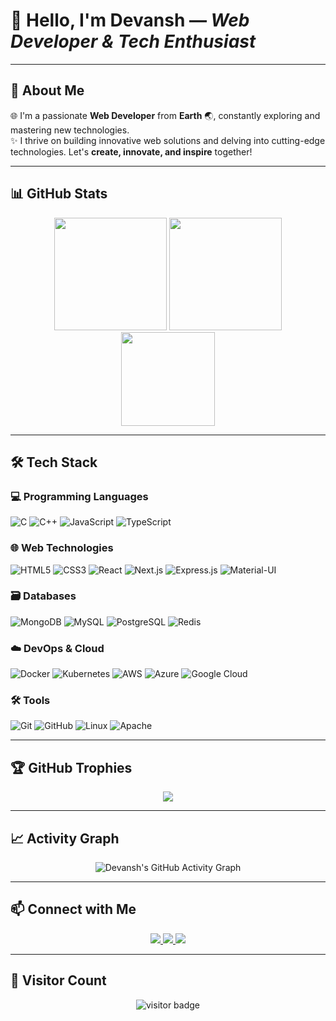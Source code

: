 # 👋 Hello, I'm **Devansh** — *Web Developer & Tech Enthusiast*

---

## 🚀 **About Me**
🌐 I'm a passionate **Web Developer** from **Earth** 🌏, constantly exploring and mastering new technologies.  
✨ I thrive on building innovative web solutions and delving into cutting-edge technologies. Let's **create, innovate, and inspire** together!

---

## 📊 **GitHub Stats**

<div align="center">
  <img src="https://github-readme-stats.vercel.app/api?username=devansh-m12&theme=radical&hide_border=false&include_all_commits=true&count_private=true&show_icons=true" height="180em"/>
  <img src="https://github-readme-streak-stats.herokuapp.com/?user=devansh-m12&theme=radical&hide_border=false" height="180em"/>
</div>

<div align="center">
  <img src="https://github-readme-stats.vercel.app/api/top-langs/?username=devansh-m12&theme=radical&hide_border=false&layout=compact&langs_count=10" height="150em"/>
</div>

---

## 🛠️ **Tech Stack**

### 💻 **Programming Languages**
![C](https://img.shields.io/badge/C-%2300599C.svg?style=for-the-badge&logo=c&logoColor=white)
![C++](https://img.shields.io/badge/C%2B%2B-%2300599C.svg?style=for-the-badge&logo=c%2B%2B&logoColor=white)
![JavaScript](https://img.shields.io/badge/JavaScript-%23323330.svg?style=for-the-badge&logo=javascript&logoColor=%23F7DF1E)
![TypeScript](https://img.shields.io/badge/TypeScript-%23007ACC.svg?style=for-the-badge&logo=typescript&logoColor=white)

### 🌐 **Web Technologies**
![HTML5](https://img.shields.io/badge/HTML5-%23E34F26.svg?style=for-the-badge&logo=html5&logoColor=white)
![CSS3](https://img.shields.io/badge/CSS3-%231572B6.svg?style=for-the-badge&logo=css3&logoColor=white)
![React](https://img.shields.io/badge/React-%2320232A.svg?style=for-the-badge&logo=react&logoColor=%2361DAFB)
![Next.js](https://img.shields.io/badge/Next.js-black?style=for-the-badge&logo=next.js&logoColor=white)
![Express.js](https://img.shields.io/badge/Express.js-%23404D59.svg?style=for-the-badge&logo=express&logoColor=%2361DAFB)
![Material-UI](https://img.shields.io/badge/Material--UI-%230081CB.svg?style=for-the-badge&logo=material-ui&logoColor=white)

### 🗃️ **Databases**
![MongoDB](https://img.shields.io/badge/MongoDB-%234EA94B.svg?style=for-the-badge&logo=mongodb&logoColor=white)
![MySQL](https://img.shields.io/badge/MySQL-%2300F.svg?style=for-the-badge&logo=mysql&logoColor=white)
![PostgreSQL](https://img.shields.io/badge/PostgreSQL-%23316192.svg?style=for-the-badge&logo=postgresql&logoColor=white)
![Redis](https://img.shields.io/badge/Redis-%23DD0031.svg?style=for-the-badge&logo=redis&logoColor=white)

### ☁️ **DevOps & Cloud**
![Docker](https://img.shields.io/badge/Docker-%230DB7ED.svg?style=for-the-badge&logo=docker&logoColor=white)
![Kubernetes](https://img.shields.io/badge/Kubernetes-%23326CE5.svg?style=for-the-badge&logo=kubernetes&logoColor=white)
![AWS](https://img.shields.io/badge/AWS-%23FF9900.svg?style=for-the-badge&logo=amazon-aws&logoColor=white)
![Azure](https://img.shields.io/badge/Azure-%230072C6.svg?style=for-the-badge&logo=microsoftazure&logoColor=white)
![Google Cloud](https://img.shields.io/badge/Google%20Cloud-%234285F4.svg?style=for-the-badge&logo=google-cloud&logoColor=white)

### 🛠 **Tools**
![Git](https://img.shields.io/badge/Git-%23F05033.svg?style=for-the-badge&logo=git&logoColor=white)
![GitHub](https://img.shields.io/badge/GitHub-%23121011.svg?style=for-the-badge&logo=github&logoColor=white)
![Linux](https://img.shields.io/badge/Linux-%23FCC624.svg?style=for-the-badge&logo=linux&logoColor=black)
![Apache](https://img.shields.io/badge/Apache-%23D42029.svg?style=for-the-badge&logo=apache&logoColor=white)

---

## 🏆 **GitHub Trophies**
<div align="center">
  <img src="https://github-profile-trophy.vercel.app/?username=devansh-m12&theme=radical&no-frame=false&no-bg=true&margin-w=4"/>
</div>

---

## 📈 **Activity Graph**
<div align="center">
  <img src="https://github-readme-activity-graph.vercel.app/graph?username=devansh-m12&theme=radical" alt="Devansh's GitHub Activity Graph"/>
</div>

---

## 📫 **Connect with Me**
<div align="center">
  <a href="https://linkedin.com/in/devansh-m12">
    <img src="https://img.shields.io/badge/LinkedIn-%230077B5.svg?style=for-the-badge&logo=linkedin&logoColor=white" />
  </a>
  <a href="https://x.com/d3v1sX">
    <img src="https://img.shields.io/badge/X-%231DA1F2.svg?style=for-the-badge&logo=X&logoColor=black" />
  </a>
  <a href="https://www.d3v1sh.tech">
    <img src="https://img.shields.io/badge/Website-%23000000.svg?style=for-the-badge&logo=About.me&logoColor=white" />
  </a>
</div>

---

## 👀 **Visitor Count**
<div align="center">
  <img src="https://profile-counter.glitch.me/devansh-m12/count.svg" alt="visitor badge" />
</div>
